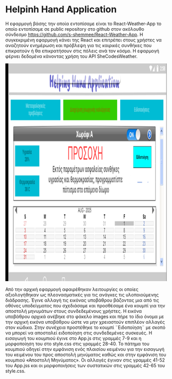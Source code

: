 # Helpinh Hand Application
Η εφαρμογή βάσης την οποία εντοπίσαμε είναι το React-Weather-App το οποίο εντοπίσαμε σε public repository στο github στον ακόλουθο σύνδεσμο https://github.com/s-shemmee/React-Weather-App. Η συγκεκριμένη εφαρμογή κάνει της React και επιτρέπει στους χρήστες να αναζητούν ενημέρωση και πρόβλεψη για τις καιρικές συνθήκες που επικρατούν ή θα επικρατήσουν στις πόλεις ανά τον κόσμο. Η εφαρμογή φέρνει δεδομένα κάνοντας χρήση του API SheCodesWeather.

<img src="images/background3.PNG" alt="Εικόνα" width="1000" height="680">

Από την αρχική εφαρμογή αφαιρέθηκαν λειτουργίες οι οποίες αξιολογήθηκαν ως πλεονασματικές για τις ανάγκες τις υλοποιούμενης διάδρασης.  Έγινε αλλαγή τις εικόνας υποβάθρου βάζοντας μια από τις οθόνες υποδείγματος που σχεδιάσαμε και προσθέσαμε ένα κουμπί για την αποστολή μηνυμάτων στους συνδεδεμένους χρήστες.
Η εικόνα υποβάθρου αρχικά ανέβηκε στο φάκελο images και πήρε το ίδιο όνομα με την αρχική εικόνα υποβάθρου ώστε να μην χρειαστούν επιπλέον αλλαγές στον κώδικα.
Στην συνέχεια προστέθηκε το κουμπί ¨Ειδοποίηση¨ με σκοπό να μπορεί να αποσταλεί ειδοποίηση στις συνδεδεμένες συσκευές. Η εισαγωγή του κουμπιού έγινε στο App.js στις γραμμές 7-9 και η μορφοποίηση του στο style.css στις γραμμές 28-40.
Το πάτημα του κουμπιού οδηγεί στην εμφάνιση ενός πλαισίου κειμένου για την εισαγωγή του κειμένου του προς αποστολή μηνύματος καθώς και στην εμφάνιση του κουμπιού «Αποστολή Μηνύματος». Οι αλλαγές έγιναν στις γραμμές 41-52 του App.jss και οι μορφοποιήσεις των συστατικών στις γραμμές 42-65 του style.css.
